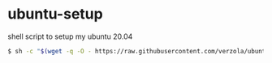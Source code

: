# ubuntu-setup
shell script to setup my ubuntu 20.04

```sh
$ sh -c "$(wget -q -O - https://raw.githubusercontent.com/verzola/ubuntu-setup/main/setup.sh)"
```
